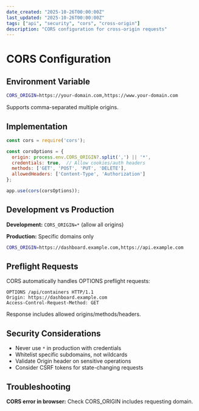 ```yaml
---
date_created: "2025-10-26T00:00:00Z"
last_updated: "2025-10-26T00:00:00Z"
tags: ["api", "security", "cors", "cross-origin"]
description: "CORS configuration for cross-origin requests"
---
```

# CORS Configuration

## Environment Variable

```bash
CORS_ORIGIN=https://your-domain.com,https://www.your-domain.com
```

Supports comma-separated multiple origins.

## Implementation

```javascript
const cors = require('cors');

const corsOptions = {
  origin: process.env.CORS_ORIGIN?.split(',') || '*',
  credentials: true,  // Allow cookies/auth headers
  methods: ['GET', 'POST', 'PUT', 'DELETE'],
  allowedHeaders: ['Content-Type', 'Authorization']
};

app.use(cors(corsOptions));
```

## Development vs Production

**Development:** `CORS_ORIGIN=*` (allow all origins)

**Production:** Specific domains only

```bash
CORS_ORIGIN=https://dashboard.example.com,https://api.example.com
```

## Preflight Requests

CORS automatically handles OPTIONS preflight requests:

```http
OPTIONS /api/containers HTTP/1.1
Origin: https://dashboard.example.com
Access-Control-Request-Method: GET
```

Response includes allowed origins/methods/headers.

## Security Considerations

- Never use `*` in production with credentials
- Whitelist specific subdomains, not wildcards
- Validate Origin header on sensitive operations
- Consider CSRF tokens for state-changing requests

## Troubleshooting

**CORS error in browser:** Check CORS_ORIGIN includes requesting domain.

